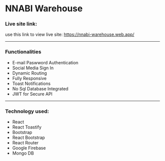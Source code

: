<!-- project title -->

# NNABI Warehouse

<!-- live site link -->

### Live site link:

use this link to view live site: https://nnabi-warehouse.web.app/


---

### Functionalities

<!-- unordered list -->

- E-mail Paswword Authentication
- Social Media Sign In
- Dynamic Routing
- Fully Responsive
- Toast Notifications
- No Sql Database Integrated
- JWT for Secure API


---

### Technology used:

<!-- unordered list -->

- React
- React Toastify
- Bootstrap
- React Bootstrap
- React Router
- Google Firebase
- Mongo DB

